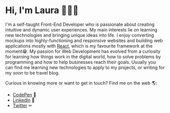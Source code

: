 # Hi, I'm Laura 🙋🏽‍♀️

I'm a self-taught Front-End Developer who is passionate about creating intuitive and dynamic user experiences. My main interests lie on learning new technologies and bringing unique ideas into life. I enjoy converting mockups into highly-functioning and responsive websites and building web applications mostly with [React](https://reactjs.org/), which is my favourite framework at the moment😁. My passion for Web Development has evolved from a curiosity for learning how things work in the digital world, how to solve problems by programming and how to help businesses reach their goals. Usually you can find me learning new technologies to apply to my projects, or writing for my *soon* to be travel blog.

Curious in knowing more or want to get in touch? Find me on the web 🌎:

- [CodePen](https://codepen.io/laura-rodd) 🎨
- [LinkedIn](https://www.linkedin.com/in/laura-rodd/) 💼
- [Twitter](https://twitter.com/home) ✏

